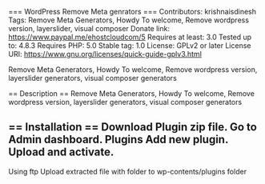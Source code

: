 === WordPress Remove Meta genrators ===
Contributors: krishnaisdinesh
Tags: Remove Meta Generators, Howdy To welcome, Remove wordpress version, layerslider, visual composer
Donate link: https://www.paypal.me/ehostcloudcom/5
Requires at least: 3.0
Tested up to: 4.8.3
Requires PHP: 5.0
Stable tag: 1.0
License: GPLv2 or later
License URI: https://www.gnu.org/licenses/quick-guide-gplv3.html

Remove Meta Generators, Howdy To welcome, Remove wordpress version, layerslider generators, visual composer generators

== Description ==
Remove Meta Generators, Howdy To welcome, Remove wordpress version, layerslider generators, visual composer generators

== Installation ==
Download Plugin zip file.
Go to Admin dashboard.
Plugins
Add new plugin.
Upload and activate.
----------------------------------------
Using ftp
Upload extracted file with folder to wp-contents/plugins folder
